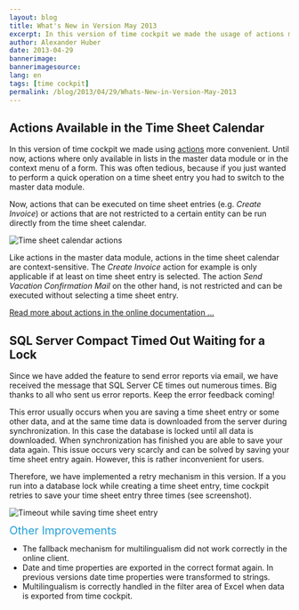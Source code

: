 ```yaml
---
layout: blog
title: What's New in Version May 2013
excerpt: In this version of time cockpit we made the usage of actions more convenient. All actions that can be executed on a time sheet are now available from the ribbon menu in the time sheet calendar.
author: Alexander Huber
date: 2013-04-29
bannerimage: 
bannerimagesource: 
lang: en
tags: [time cockpit]
permalink: /blog/2013/04/29/Whats-New-in-Version-May-2013
---
```


<h2>Actions Available in the Time Sheet Calendar</h2><p>In this version of time cockpit we made using <a href="http://help.timecockpit.com/?topic=html/d11350b0-c965-47bf-8166-5ceda1541dee.htm" title="Actions" target="_blank">actions</a> more convenient. Until now, actions where only available in lists in the master data module or in the context menu of a form. This was often tedious, because if you just wanted to perform a quick operation on a time sheet entry you had to switch to the master data module.</p><p>Now, actions that can be executed on time sheet entries (e.g. <em>Create Invoice</em>) or actions that are not restricted to a certain entity can be run directly from the time sheet calendar. </p><p>
  <img src="{{site.baseurl}}/content/images/blog/2013/04/Time Sheet_2013-04-29_17-25-48.png" alt="Time sheet calendar actions" title="Time sheet calendar actions" />
</p><p>Like actions in the master data module, actions in the time sheet calendar are context-sensitive. The <em>Create Invoice</em> action for example is only applicable if at least on time sheet entry is selected. The action <em>Send Vacation Confirmation Mail</em> on the other hand, is not restricted and can be executed without selecting a time sheet entry.</p><p>
  <a href="http://help.timecockpit.com/?topic=html/d11350b0-c965-47bf-8166-5ceda1541dee.htm" title="Actions" target="_blank">Read more about actions in the online documentation ...</a>
</p><h2>SQL Server Compact Timed Out Waiting for a Lock</h2><p>Since we have added the feature to send error reports via email, we have received the message that SQL Server CE times out numerous times. Big thanks to all who sent us error reports. Keep the error feedback coming!</p><p>This error usually occurs when you are saving a time sheet entry or some other data, and at the same time data is downloaded from the server during synchronization. In this case the database is locked until all data is downloaded. When synchronization has finished you are able to save your data again. This issue occurs very scarcly and can be solved by saving your time sheet entry again. However, this is rather inconvenient for users.</p><p>Therefore, we have implemented a retry mechanism in this version. If a you run into a database lock while creating a time sheet entry, time cockpit retries to save your time sheet entry three times (see screenshot).</p><p>
  <img src="{{site.baseurl}}/content/images/blog/2013/04/Time Sheet_2013-04-30_09-39-34.png" alt="Timeout while saving time sheet entry" title="Timeout while saving time sheet entry" />
</p><p>
  <span style="color: rgb(37, 160, 218); font-size: 20px; line-height: 20px;" data-mce-style="color: #25a0da; font-size: 20px; line-height: 20px;">Other Improvements</span>
</p><ul>
  <li>The fallback mechanism for multilingualism did not work correctly in the online client.</li>
  <li>Date and time properties are exported in the correct format again. In previous versions date time properties were transformed to strings.</li>
  <li>Multilingualism is correctly handled in the filter area of Excel when data is exported from time cockpit.</li>
</ul>
